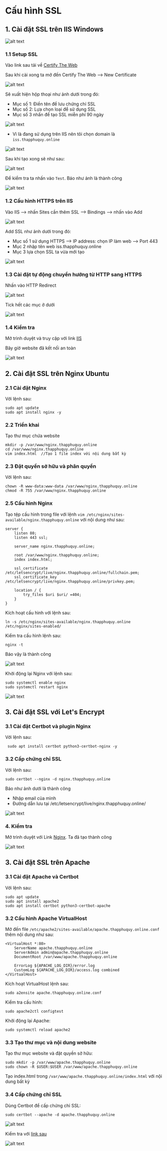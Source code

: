 # Cấu hình SSL
## 1. Cài đặt SSL trên IIS Windows

![alt text](image-5.png)


### 1.1 Setup SSL
Vào link sau tải về [Certify The Web](https://certifytheweb.com/)
 
Sau khi cài xong ta mở đến Certify The Web --> New Certificate 

![alt text](image.png)

Sẽ xuất hiện hộp thoại như ảnh dưới trong đó:
+ Mục số 1: Điền tên để lưu chứng chỉ SSL
+ Mục số 2: Lựa chọn loại để sử dụng SSL 
+ Mục số 3 nhấn để tạo SSL miễn phí 90 ngày

![alt text](image-1.png)

+ Vì là đang sử dụng trên IIS nên tôi chọn domain là `iss.thapphuquy.online` 

![alt text](image-6.png)

Sau khi tạo xong sẽ như sau:

![alt text](image-3.png)

Để kiểm tra ta nhấn vào `Test`. Báo như ảnh là thành công

![alt text](image-4.png)

### 1.2 Cấu hình HTTPS trên IIS
Vào IIS --> nhấn Sites cần thêm SSL --> Bindings --> nhấn vào Add

![alt text](image-7.png)

Add SSL như ảnh dưới trong đó:
+ Mục số 1 sử dụng HTTPS --> IP address: chọn IP làm web --> Port 443
+ Mục 2 nhập tên web iss.thapphuquy.online
+ Mục 3 lựa chọn SSL ta vừa mới tạo

![alt text](image-9.png)

### 1.3 Cài đặt tự động chuyển hướng từ HTTP sang HTTPS
Nhấn vào HTTP Redirect 

![alt text](image-13.png)

Tick hết các mục ở dưới

![alt text](image-14.png)

### 1.4 Kiểm tra 
Mở trình duyệt và truy cập với link [IIS](https://iss.thapphuquy.online)

Bây giờ website đã kết nối an toàn 

![alt text](image-15.png)

## 2. Cài đặt SSL trên Nginx Ubuntu
### 2.1 Cài đặt Nginx 
Với lệnh sau:
```
sudo apt update
sudo apt install nginx -y
```

### 2.2 Triển khai 
Tạo thư mục chứa website

```
mkdir -p /var/www/nginx.thapphuquy.online
cd /var/www/nginx.thapphuquy.online
vim index.html  //Tạo 1 file index với nội dung bất kỳ
```
### 2.3 Đặt quyền sở hữu và phân quyền
Với lệnh sau:
```
chown -R www-data:www-data /var/www/nginx.thapphuquy.online
chmod -R 755 /var/www/nginx.thapphuquy.online
```
### 2.5 Cấu hình Nginx
Tạo tệp cấu hình trong file với lệnh `vim /etc/nginx/sites-available/nginx.thapphuquy.online` với nội dung như sau:
```
server {
    listen 80;
    listen 443 ssl;

    server_name nginx.thapphuquy.online;

    root /var/www/nginx.thapphuquy.online;
    index index.html;

    ssl_certificate /etc/letsencrypt/live/nginx.thapphuquy.online/fullchain.pem;
    ssl_certificate_key /etc/letsencrypt/live/nginx.thapphuquy.online/privkey.pem;

    location / {
        try_files $uri $uri/ =404;
    }
}

```
Kích hoạt cấu hình với lệnh sau:
```
ln -s /etc/nginx/sites-available/nginx.thapphuquy.online /etc/nginx/sites-enabled/
```
Kiểm tra cấu hình lệnh sau:

```
nginx -t
```
Báo  vậy là thành công 

![alt text](image-16.png)

Khởi động lại Nginx với lệnh sau:
```
sudo systemctl enable nginx
sudo systemctl restart nginx
```

![alt text](image-17.png)

## 3. Cài đặt SSL với Let's Encrypt
### 3.1 Cài đặt Certbot và plugin Nginx
Với lệnh sau:
```
 sudo apt install certbot python3-certbot-nginx -y
 ```
### 3.2 Cấp chứng chỉ SSL
Với lệnh sau:
```
sudo certbot --nginx -d nginx.thapphuquy.online
```
Báo như ảnh dưới là thành công
+ Nhập email của mình
+ Đường dẫn lưu tại  /etc/letsencrypt/live/nginx.thapphuquy.online/

![alt text](image-18.png)

### 4. Kiểm tra
Mở trình duyệt với Link [Nginx](https://nginx.thapphuquy.online). Ta đã tạo thành công 

![alt text](image-19.png)

## 3. Cài đặt SSL trên Apache
### 3.1 Cài đặt Apache và Certbot
Với lệnh sau:
```
sudo apt update
sudo apt install apache2
sudo apt install certbot python3-certbot-apache
```
### 3.2 Cấu hình Apache VirtualHost
Mở đến file `/etc/apache2/sites-available/apache.thapphuquy.online.conf` thêm nội dung như sau:
```
<VirtualHost *:80>
    ServerName apache.thapphuquy.online
    ServerAdmin admin@apache.thapphuquy.online
    DocumentRoot /var/www/apache.thapphuquy.online

    ErrorLog ${APACHE_LOG_DIR}/error.log
    CustomLog ${APACHE_LOG_DIR}/access.log combined
</VirtualHost>
```
Kích hoạt VirtualHost lệnh sau:
```
sudo a2ensite apache.thapphuquy.online.conf
```
Kiểm tra cấu hình:
```
sudo apache2ctl configtest
```
Khởi động lại Apache:
```
sudo systemctl reload apache2
```
### 3.3 Tạo thư mục và nội dung website
Tạo thư mục website và đặt quyền sở hữu:
```
sudo mkdir -p /var/www/apache.thapphuquy.online
sudo chown -R $USER:$USER /var/www/apache.thapphuquy.online
```
Tạo index.html trong `/var/www/apache.thapphuquy.online/index.html` với nội dung bất kỳ 

### 3.4 Cấp chứng chỉ SSL
Dùng Certbot để cấp chứng chỉ SSL:
```
sudo certbot --apache -d apache.thapphuquy.online
```
![alt text](image-27.png)

Kiểm tra với [link sau](https://apache.thapphuquy.online/)
 
 ![alt text](image-28.png)

